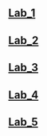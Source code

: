 ## [Lab_1](https://github.com/skorik-19/skorinovych/tree/master/Lab_1)
## [Lab_2](https://github.com/skorik-19/skorinovych/tree/master/Lab_2)
## [Lab_3](https://github.com/skorik-19/skorinovych/tree/master/Lab_3)
## [Lab_4](https://github.com/skorik-19/skorinovych/tree/master/Lab_4)
## [Lab_5](https://github.com/skorik-19/skorinovych/tree/master/Lab_5)
